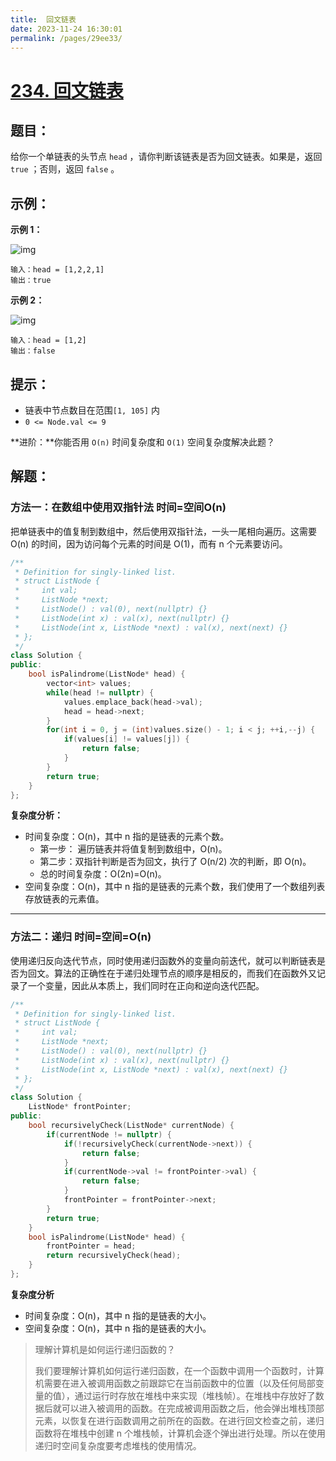 ```yaml
---
title:  回文链表
date: 2023-11-24 16:30:01
permalink: /pages/29ee33/
---
```

# [234. 回文链表](https://leetcode.cn/problems/palindrome-linked-list/)

## 题目：

给你一个单链表的头节点 `head` ，请你判断该链表是否为回文链表。如果是，返回 `true` ；否则，返回 `false` 。

## 示例：

**示例 1：**

![img](https://assets.leetcode.com/uploads/2021/03/03/pal1linked-list.jpg)

```
输入：head = [1,2,2,1]
输出：true
```

**示例 2：**

![img](https://assets.leetcode.com/uploads/2021/03/03/pal2linked-list.jpg)

```
输入：head = [1,2]
输出：false
```

## 提示：

- 链表中节点数目在范围`[1, 105]` 内
- `0 <= Node.val <= 9`

**进阶：**你能否用 `O(n)` 时间复杂度和 `O(1)` 空间复杂度解决此题？

## 解题：

### 方法一：在数组中使用双指针法  时间=空间O(n)

把单链表中的值复制到数组中，然后使用双指针法，一头一尾相向遍历。这需要 O(n) 的时间，因为访问每个元素的时间是 O(1)，而有 n 个元素要访问。

```CPP
/**
 * Definition for singly-linked list.
 * struct ListNode {
 *     int val;
 *     ListNode *next;
 *     ListNode() : val(0), next(nullptr) {}
 *     ListNode(int x) : val(x), next(nullptr) {}
 *     ListNode(int x, ListNode *next) : val(x), next(next) {}
 * };
 */
class Solution {
public:
    bool isPalindrome(ListNode* head) {
        vector<int> values;
        while(head != nullptr) {
            values.emplace_back(head->val);
            head = head->next;
        }
        for(int i = 0, j = (int)values.size() - 1; i < j; ++i,--j) {
            if(values[i] != values[j]) {
                return false;
            }
        }
        return true;
    }
};
```

**复杂度分析：**

- 时间复杂度：O(n)，其中 n 指的是链表的元素个数。
  - 第一步： 遍历链表并将值复制到数组中，O(n)。
  - 第二步：双指针判断是否为回文，执行了 O(n/2) 次的判断，即 O(n)。
  - 总的时间复杂度：O(2n)=O(n)。
- 空间复杂度：O(n)，其中 n 指的是链表的元素个数，我们使用了一个数组列表存放链表的元素值。

------

### 方法二：递归  时间=空间=O(n)

使用递归反向迭代节点，同时使用递归函数外的变量向前迭代，就可以判断链表是否为回文。算法的正确性在于递归处理节点的顺序是相反的，而我们在函数外又记录了一个变量，因此从本质上，我们同时在正向和逆向迭代匹配。

```CPP
/**
 * Definition for singly-linked list.
 * struct ListNode {
 *     int val;
 *     ListNode *next;
 *     ListNode() : val(0), next(nullptr) {}
 *     ListNode(int x) : val(x), next(nullptr) {}
 *     ListNode(int x, ListNode *next) : val(x), next(next) {}
 * };
 */
class Solution {
    ListNode* frontPointer;
public:
    bool recursivelyCheck(ListNode* currentNode) {
        if(currentNode != nullptr) {
            if(!recursivelyCheck(currentNode->next)) {
                return false;
            }
            if(currentNode->val != frontPointer->val) {
                return false;
            }
            frontPointer = frontPointer->next;
        }
        return true;
    }
    bool isPalindrome(ListNode* head) {
        frontPointer = head;
        return recursivelyCheck(head);
    }
};
```

**复杂度分析**

- 时间复杂度：O(n)，其中 n 指的是链表的大小。
- 空间复杂度：O(n)，其中 n 指的是链表的大小。

> 理解计算机是如何运行递归函数的？
>
> 我们要理解计算机如何运行递归函数，在一个函数中调用一个函数时，计算机需要在进入被调用函数之前跟踪它在当前函数中的位置（以及任何局部变量的值），通过运行时存放在堆栈中来实现（堆栈帧）。在堆栈中存放好了数据后就可以进入被调用的函数。在完成被调用函数之后，他会弹出堆栈顶部元素，以恢复在进行函数调用之前所在的函数。在进行回文检查之前，递归函数将在堆栈中创建 n 个堆栈帧，计算机会逐个弹出进行处理。所以在使用递归时空间复杂度要考虑堆栈的使用情况。
>